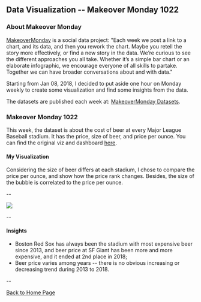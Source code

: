 <head>
  <!-- Global site tag (gtag.js) - Google Analytics -->
<script async src="https://www.googletagmanager.com/gtag/js?id=UA-112502179-1"></script>
<script>
  window.dataLayer = window.dataLayer || [];
  function gtag(){dataLayer.push(arguments);}
  gtag('js', new Date());

  gtag('config', 'UA-112502179-1');
</script>
</head>


## Data Visualization -- Makeover Monday 1022

### About Makeover Monday

[MakeoverMonday](http://www.makeovermonday.co.uk/) is a social data project:
"Each week we post a link to a chart, and its data, and then you rework the chart.
Maybe you retell the story more effectively, or find a new story in the data.
We’re curious to see the different approaches you all take. Whether it’s a simple bar chart or an elaborate infographic, we encourage everyone of all skills to partake.
Together we can have broader conversations about and with data."

Starting from Jan 08, 2018, I decided to put aside one hour on Monday weekly to create some visualization and find some insights from the data.

The datasets are published each week at: [MakeoverMonday Datasets](http://www.makeovermonday.co.uk/data/).

### Makeover Monday 1022

This week, the dataset is about the cost of beer at every Major League Baseball stadium. It has the price, size of beer, and price per ounce. You can find the original viz and dashboard [here](https://www.vizwiz.com/2014/04/makeover-monday-what-beer-will-cost-you.html).  


#### My Visualization

Considering the size of beer differs at each stadium, I chose to compare the price per ounce, and show how the price rank changes. Besides, the size of the bubble is correlated to the price per ounce.  

--  
<div class='tableauPlaceholder' id='viz1540272024391' style='position: relative'>
<noscript><a href='#'>
  <img alt=' ' src='https:&#47;&#47;public.tableau.com&#47;static&#47;images&#47;Ma&#47;MakeOverMonday1022&#47;beercostatMLb&#47;1_rss.png' style='border: none' />
</a></noscript>
<object class='tableauViz'  style='display:none;'>
  <param name='host_url' value='https%3A%2F%2Fpublic.tableau.com%2F' />
  <param name='embed_code_version' value='3' />
  <param name='site_root' value='' />
  <param name='name' value='MakeOverMonday1022&#47;beercostatMLb' />
  <param name='tabs' value='no' />
  <param name='toolbar' value='yes' />
  <param name='static_image' value='https:&#47;&#47;public.tableau.com&#47;static&#47;images&#47;Ma&#47;MakeOverMonday1022&#47;beercostatMLb&#47;1.png' />
  <param name='animate_transition' value='yes' />
  <param name='display_static_image' value='yes' />
  <param name='display_spinner' value='yes' />
  <param name='display_overlay' value='yes' />
  <param name='display_count' value='yes' />
</object></div>              
<script type='text/javascript'>                 
  var divElement = document.getElementById('viz1540272024391');        
  var vizElement = divElement.getElementsByTagName('object')[0];        
  vizElement.style.width='800px';vizElement.style.height='827px';            
  var scriptElement = document.createElement('script');                 
  scriptElement.src = 'https://public.tableau.com/javascripts/api/viz_v1.js';   
  vizElement.parentNode.insertBefore(scriptElement, vizElement);                
</script>  


--  

#### Insights 
* Boston Red Sox has always been the stadium with most expensive beer since 2013, and beer price at SF Giant has been more and more expensive, and it ended at 2nd place in 2018;  
* Beer price varies among years -- there is no obvious increasing or decreasing trend during 2013 to 2018.  

--  


<a href="https://yudong-94.github.io/personal-website/" title="Back to Home Page">Back to Home Page</a>
